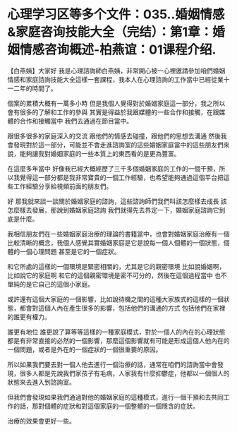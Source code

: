 # 心理学习区等多个文件：035..婚姻情感&家庭咨询技能大全（完结）：第1章：婚姻情感咨询概述-柏燕谊：01课程介绍.

【白燕姨】大家好 我是心理諮詢師白燕姨，非常開心被一心裡邀請參加咱們婚姻情感和家庭諮詢技能大全這樣一套課程，我本人在心理諮詢的工作當中已經從業十一二年的時間了。

個案的累積大概有一萬多小時 但是我個人覺得對於婚姻家庭這一部分，我之所以會有很多的了解和工作的參與 其實是得益於我跟媒體的一些合作和接觸，在跟媒體的合作和接觸當中 我們去通過在節目當中。

跟很多很多的家庭深入的交流 跟他們的情感去碰撞，跟他們的思想去溝通 然後我會發現對於這一部分，可能並不會走進諮詢室的這些婚姻家庭當中的這些朋友們來說，能夠讓我對婚姻家庭的一些本質上的東西看的是更為豐富。

在這麼多年當中 好像我已經大概經歷了三千多個婚姻家庭的工作的一個干預，所以我覺得這一部分都是我非常寶貴的一個工作經驗，也希望能夠通過這個平台把這些工作經驗分享給視頻前面的朋友們。

好 那我就來談一談關於婚姻家庭的諮詢，這些諮詢師們我們叫該怎麼樣去成長 該怎麼樣去發展，那說到婚姻家庭諮詢 我們就得先去界定一下，婚姻家庭諮詢它到底是什麼。

我相信朋友們在一些婚姻家庭治療的理論的書籍當中，也會對婚姻家庭治療有一個比較清晰的概念，我個人感覺其實婚姻家庭是它是說每一個人個體的一個狀態，個體的一個心理問題 甚至是它的一個症狀。

和它所處的這樣的一個環境是緊密相關的，尤其是它的親密環境 比如說婚姻啊，比如說它的家庭啊 和它的這個親密環境是密不可分的，然後在這個過程當中 也不單純的是它自己的這個小家庭。

或許還有這個大家庭的一個影響，比如說待機之間的這種大家族式的這樣的一個狀態，都會對這個人內在產生很多的影響，包括他們的溝通的方式 包括他們在家裡的誰更有權力。

誰更有地位 誰更說了算等等這樣的一種家庭模式，對於一個人的內在的心理狀態都是有非常直接的必然的一個影響，那麼這個影響就有可能是形成這個人他內在的一個問題，或者是外在的一個症狀的一個很重要的原因。

所以如果我們要去對一個人他去進行一個治療的話，通常在咱們的諮詢當中會發現，很多人都是先說我們家孩子有毛病，人家我有什麼抑鬱症，他都以一個個人的狀態來去進入到諮詢室。

但我們會發現如果我們通過對他的婚姻家庭的這種模式，進行一個干預和去共同工作的話，那對個體的症狀和對這個家庭的一個整體的一個隱含的症狀。

治療的效果會更好一些。